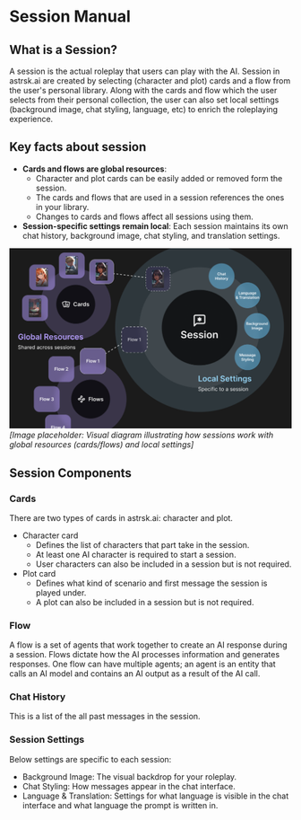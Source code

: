 # Session Manual

## What is a Session?

A session is the actual roleplay that users can play with the AI. Session in astrsk.ai are created by selecting (character and plot) cards and a flow from the user's personal library.
Along with the cards and flow which the user selects from their personal collection, the user can also set local settings (background image, chat styling, language, etc) to enrich the roleplaying experience.

## Key facts about session

- **Cards and flows are global resources**:
    - Character and plot cards can be easily added or removed form the session.
    - The cards and flows that are used in a session references the ones in your library.
    - Changes to cards and flows affect all sessions using them.
- **Session-specific settings remain local**: Each session maintains its own chat history, background image, chat styling, and translation settings.

![Session concept diagram](./images/session.png)
*[Image placeholder: Visual diagram illustrating how sessions work with global resources (cards/flows) and local settings]*

## Session Components

### Cards

There are two types of cards in astrsk.ai: character and plot.
- Character card
    - Defines the list of characters that part take in the session.
    - At least one AI character is required to start a session.
    - User characters can also be included in a session but is not required.
- Plot card
    - Defines what kind of scenario and first message the session is played under.
    - A plot can also be included in a session but is not required.

### Flow

A flow is a set of agents that work together to create an AI response during a session.
Flows dictate how the AI processes information and generates responses.
One flow can have multiple agents; an agent is an entity that calls an AI model and contains an AI output as a result of the AI call.

### Chat History

This is a list of the all past messages in the session.

### Session Settings

Below settings are specific to each session:
- Background Image: The visual backdrop for your roleplay.
- Chat Styling: How messages appear in the chat interface.
- Language & Translation: Settings for what language is visible in the chat interface and what language the prompt is written in.
